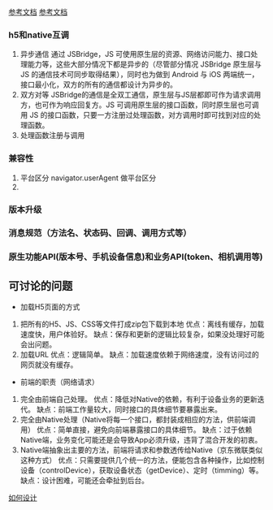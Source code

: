 



[参考文档](https://www.dazhuanlan.com/2019/12/25/5e024967ccdf8/)
[参考文档](https://www.jianshu.com/p/722a51ee4d55?utm_campaign=maleskine&utm_content=note&utm_medium=seo_notes&utm_source=recommendation)

###  h5和native互调

1. 异步通信
通过 JSBridge，JS 可使用原生层的资源、网络访问能力、接口处理能力等，这些大部分情况下都是异步的（尽管部分情况 JSBridge 原生层与 JS 的通信技术可同步取得结果），同时也为做到 Android 与 iOS 两端统一，接口最小化，双方的所有的通信都设计为异步的。
2. 双方对等
JSBridge的通信是全双工通信，原生层与JS层都即可作为请求调用方，也可作为响应回复方。JS 可调用原生层的接口函数，同时原生层也可调用 JS 的接口函数，只要一方注册过处理函数，对方调用时即可找到对应的处理函数。
3. 处理函数注册与调用
### 兼容性

1. 平台区分
navigator.userAgent 做平台区分
2.
### 版本升级
### 消息规范（方法名、状态码、回调、调用方式等）
### 原生功能API(版本号、手机设备信息)和业务API(token、相机调用等)



## 可讨论的问题
- 加载H5页面的方式

1. 把所有的H5、JS、CSS等文件打成zip包下载到本地
优点：离线有缓存，加载速度快，用户体验好。
缺点：保存和更新的逻辑比较复杂，如果没处理好可能会出问题。
2. 加载URL
优点：逻辑简单。
缺点：加载速度依赖于网络速度，没有访问过的网页就没有缓存。


- 前端的职责（网络请求）

1. 完全由前端自己处理。
优点：降低对Native的依赖，有利于设备业务的更新迭代。
缺点：前端工作量较大，同时接口的具体细节要暴露出来。
2. 完全由Native处理（Native将每一个接口，都封装成相应的方法，供前端调用）
优点：简单直接，避免向前端暴露接口的具体细节。
缺点：过于依赖Native端，业务变化可能还是会导致App必须升级，违背了混合开发的初衷。
3. Native端抽象出主要的方法，前端将请求和参数透传给Native（京东微联类似这种方式）
优点：只需要提供几个统一的方法，便能包含各种操作，比如控制设备（controlDevice），获取设备状态（getDevice）、定时（timming）等。
缺点：设计困难，可能还会牵扯到后台。



[如何设计](https://www.jianshu.com/p/722a51ee4d55?utm_campaign=maleskine&utm_content=note&utm_medium=seo_notes&utm_source=recommendation)
